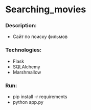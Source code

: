 # Searching_movies

### Description:
- Сайт по поиску фильмов

### Technologies:
- Flask
- SQLAlchemy
- Marshmallow

### Run:
- pip install -r requirements
-  python app.py
